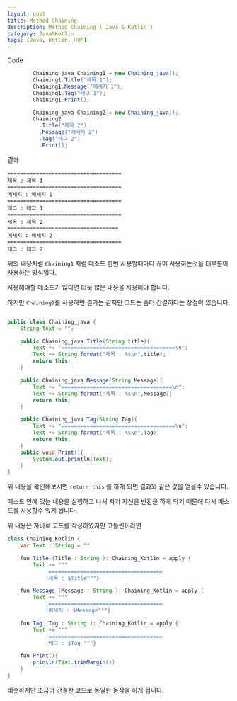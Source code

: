 ```yaml
---
layout: post
title: Method Chaining
description: Method Chaining ( Java & Kotlin )
category: Java&Kotlin
tags: [Java, Kotlin, 이론]
---
```



Code
``` Java
        Chaining_java Chaining1 = new Chaining_java();
        Chaining1.Title("제목 1");
        Chaining1.Message("메세지 1");
        Chaining1.Tag("태그 1");
        Chaining1.Print();

        Chaining_java Chaining2 = new Chaining_java();
        Chaining2
          .Title("제목 2")
          .Message("메세지 2")
          .Tag("태그 2")
          .Print();
```
결과
```
====================================
제목 : 제목 1
====================================
메세지 : 메세지 1
====================================
태그 : 태그 1
====================================
제목 : 제목 2
===================================
메세지 : 메세지 2
====================================
태그 : 태그 2
```

위의 내용처럼 `Chaining1` 처럼 메소드 한번 사용할때마다 끊어 사용하는것을 대부분이 사용하는 방식입다.

사용해야할 메소드가 많다면 더욱 많은 내용을 사용해야 합니다.

하지만 `Chaining2`를 사용하면 결과는 같지만 코드는 좀더 간결하다는 장점이 있습니다.


``` Java

public class Chaining_java {
    String Text = "";

    public Chaining_java Title(String title){
        Text += "====================================\n";
        Text += String.format("제목 : %s\n",title);
        return this;
    }

    public Chaining_java Message(String Message){
        Text += "===================================\n";
        Text += String.format("제목 : %s\n",Message);
        return this;
    }

    public Chaining_java Tag(String Tag){
        Text += "====================================\n";
        Text += String.format("제목 : %s\n",Tag);
        return this;
    }
    public void Print(){
        System.out.println(Text);
    }
}
```

위 내용을 확인해보시면 `return this` 를 하게 되면 결과와 같은 값을 얻을수 있습니다.

메소드 안에 있는 내용을 실행하고 나서 자기 자신을 반환을 하게 되기 때문에 다시 메소드를 사용할수 있게 됩니다.

위 내용은 자바로 코드를 작성하였지만 코틀린이라면
``` Java
class Chaining_Kotlin {
    var Text : String = ""

    fun Title (Title : String ): Chaining_Kotlin = apply {
        Text += """
            |====================================
            |제목 : $Title"""}

    fun Message (Message : String ): Chaining_Kotlin = apply {
        Text += """
            |====================================
            |메세지 : $Message"""}

    fun Tag (Tag : String ): Chaining_Kotlin = apply {
        Text += """
            |====================================
            |태그 : $Tag """}

    fun Print(){
        println(Text.trimMargin())
    }
}
```

비슷하지만 조금더 간결한 코드로 동일한 동작을 하게 됩니다.
